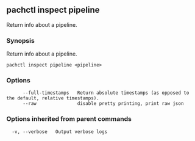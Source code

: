 ## pachctl inspect pipeline

Return info about a pipeline.

### Synopsis


Return info about a pipeline.

```
pachctl inspect pipeline <pipeline>
```

### Options

```
      --full-timestamps   Return absolute timestamps (as opposed to the default, relative timestamps).
      --raw               disable pretty printing, print raw json
```

### Options inherited from parent commands

```
  -v, --verbose   Output verbose logs
```

